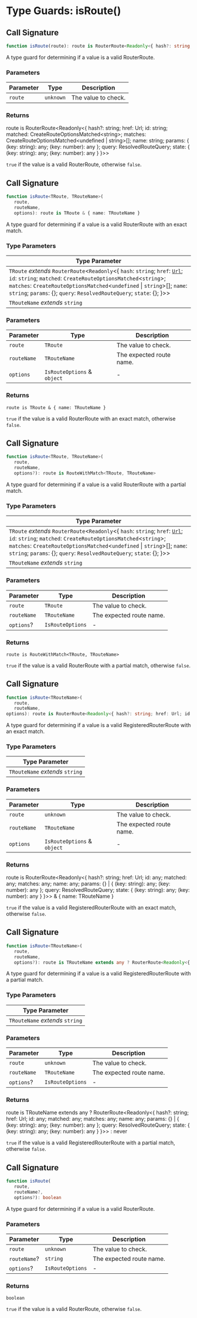 # Type Guards: isRoute()

## Call Signature

```ts
function isRoute(route): route is RouterRoute<Readonly<{ hash?: string; href: Url; id: string; matched: CreateRouteOptionsMatched<string>; matches: CreateRouteOptionsMatched<undefined | string>[]; name: string; params: { (key: string): any; (key: number): any }; query: ResolvedRouteQuery; state: { (key: string): any; (key: number): any } }>>
```

A type guard for determining if a value is a valid RouterRoute.

### Parameters

| Parameter | Type | Description |
| ------ | ------ | ------ |
| `route` | `unknown` | The value to check. |

### Returns

route is RouterRoute\<Readonly\<\{ hash?: string; href: Url; id: string; matched: CreateRouteOptionsMatched\<string\>; matches: CreateRouteOptionsMatched\<undefined \| string\>\[\]; name: string; params: \{ (key: string): any; (key: number): any \}; query: ResolvedRouteQuery; state: \{ (key: string): any; (key: number): any \} \}\>\>

`true` if the value is a valid RouterRoute, otherwise `false`.

## Call Signature

```ts
function isRoute<TRoute, TRouteName>(
   route, 
   routeName, 
   options): route is TRoute & { name: TRouteName }
```

A type guard for determining if a value is a valid RouterRoute with an exact match.

### Type Parameters

| Type Parameter |
| ------ |
| `TRoute` *extends* `RouterRoute`\<`Readonly`\<\{ `hash`: `string`; `href`: [`Url`](../types/Url.md); `id`: `string`; `matched`: `CreateRouteOptionsMatched`\<`string`\>; `matches`: `CreateRouteOptionsMatched`\<`undefined` \| `string`\>[]; `name`: `string`; `params`: \{\}; `query`: `ResolvedRouteQuery`; `state`: \{\}; \}\>\> |
| `TRouteName` *extends* `string` |

### Parameters

| Parameter | Type | Description |
| ------ | ------ | ------ |
| `route` | `TRoute` | The value to check. |
| `routeName` | `TRouteName` | The expected route name. |
| `options` | `IsRouteOptions` & `object` | - |

### Returns

`route is TRoute & { name: TRouteName }`

`true` if the value is a valid RouterRoute with an exact match, otherwise `false`.

## Call Signature

```ts
function isRoute<TRoute, TRouteName>(
   route, 
   routeName, 
   options?): route is RouteWithMatch<TRoute, TRouteName>
```

A type guard for determining if a value is a valid RouterRoute with a partial match.

### Type Parameters

| Type Parameter |
| ------ |
| `TRoute` *extends* `RouterRoute`\<`Readonly`\<\{ `hash`: `string`; `href`: [`Url`](../types/Url.md); `id`: `string`; `matched`: `CreateRouteOptionsMatched`\<`string`\>; `matches`: `CreateRouteOptionsMatched`\<`undefined` \| `string`\>[]; `name`: `string`; `params`: \{\}; `query`: `ResolvedRouteQuery`; `state`: \{\}; \}\>\> |
| `TRouteName` *extends* `string` |

### Parameters

| Parameter | Type | Description |
| ------ | ------ | ------ |
| `route` | `TRoute` | The value to check. |
| `routeName` | `TRouteName` | The expected route name. |
| `options`? | `IsRouteOptions` | - |

### Returns

`route is RouteWithMatch<TRoute, TRouteName>`

`true` if the value is a valid RouterRoute with a partial match, otherwise `false`.

## Call Signature

```ts
function isRoute<TRouteName>(
   route, 
   routeName, 
options): route is RouterRoute<Readonly<{ hash?: string; href: Url; id: any; matched: any; matches: any; name: any; params: {} | { (key: string): any; (key: number): any }; query: ResolvedRouteQuery; state: { (key: string): any; (key: number): any } }>> & { name: TRouteName }
```

A type guard for determining if a value is a valid RegisteredRouterRoute with an exact match.

### Type Parameters

| Type Parameter |
| ------ |
| `TRouteName` *extends* `string` |

### Parameters

| Parameter | Type | Description |
| ------ | ------ | ------ |
| `route` | `unknown` | The value to check. |
| `routeName` | `TRouteName` | The expected route name. |
| `options` | `IsRouteOptions` & `object` | - |

### Returns

route is RouterRoute\<Readonly\<\{ hash?: string; href: Url; id: any; matched: any; matches: any; name: any; params: \{\} \| \{ (key: string): any; (key: number): any \}; query: ResolvedRouteQuery; state: \{ (key: string): any; (key: number): any \} \}\>\> & \{ name: TRouteName \}

`true` if the value is a valid RegisteredRouterRoute with an exact match, otherwise `false`.

## Call Signature

```ts
function isRoute<TRouteName>(
   route, 
   routeName, 
   options?): route is TRouteName extends any ? RouterRoute<Readonly<{ hash?: string; href: Url; id: any; matched: any; matches: any; name: any; params: {} | { (key: string): any; (key: number): any }; query: ResolvedRouteQuery; state: { (key: string): any; (key: number): any } }>> : never
```

A type guard for determining if a value is a valid RegisteredRouterRoute with a partial match.

### Type Parameters

| Type Parameter |
| ------ |
| `TRouteName` *extends* `string` |

### Parameters

| Parameter | Type | Description |
| ------ | ------ | ------ |
| `route` | `unknown` | The value to check. |
| `routeName` | `TRouteName` | The expected route name. |
| `options`? | `IsRouteOptions` | - |

### Returns

route is TRouteName extends any ? RouterRoute\<Readonly\<\{ hash?: string; href: Url; id: any; matched: any; matches: any; name: any; params: \{\} \| \{ (key: string): any; (key: number): any \}; query: ResolvedRouteQuery; state: \{ (key: string): any; (key: number): any \} \}\>\> : never

`true` if the value is a valid RegisteredRouterRoute with a partial match, otherwise `false`.

## Call Signature

```ts
function isRoute(
   route, 
   routeName?, 
   options?): boolean
```

A type guard for determining if a value is a valid RouterRoute.

### Parameters

| Parameter | Type | Description |
| ------ | ------ | ------ |
| `route` | `unknown` | The value to check. |
| `routeName`? | `string` | The expected route name. |
| `options`? | `IsRouteOptions` | - |

### Returns

`boolean`

`true` if the value is a valid RouterRoute, otherwise `false`.
